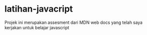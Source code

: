 # latihan-javacript
Projek ini merupakan assesment dari MDN web docs yang telah saya kerjakan untuk belajar javascript
